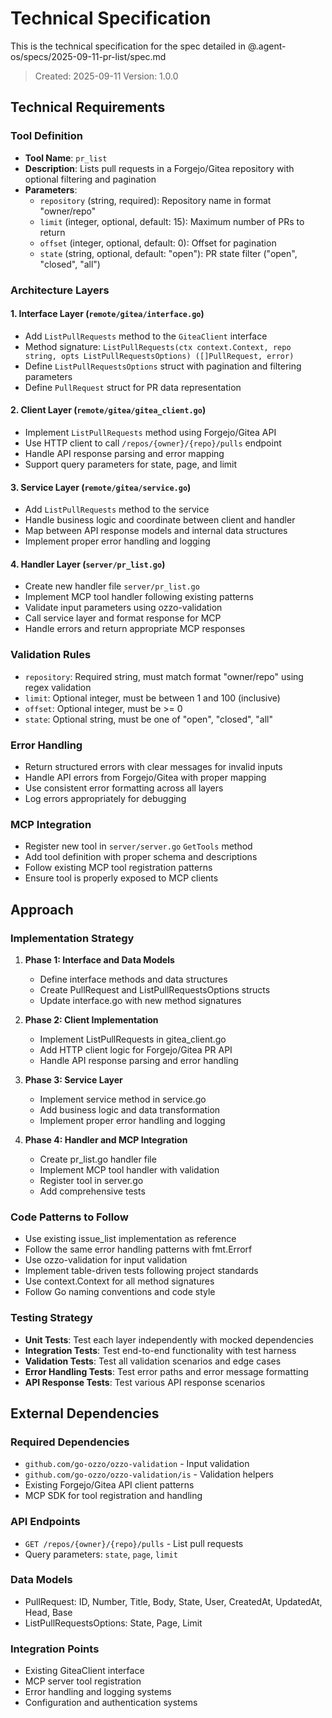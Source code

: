 # Technical Specification

This is the technical specification for the spec detailed in @.agent-os/specs/2025-09-11-pr-list/spec.md

> Created: 2025-09-11
> Version: 1.0.0

## Technical Requirements

### Tool Definition
- **Tool Name**: `pr_list`
- **Description**: Lists pull requests in a Forgejo/Gitea repository with optional filtering and pagination
- **Parameters**:
  - `repository` (string, required): Repository name in format "owner/repo"
  - `limit` (integer, optional, default: 15): Maximum number of PRs to return
  - `offset` (integer, optional, default: 0): Offset for pagination
  - `state` (string, optional, default: "open"): PR state filter ("open", "closed", "all")

### Architecture Layers

#### 1. Interface Layer (`remote/gitea/interface.go`)
- Add `ListPullRequests` method to the `GiteaClient` interface
- Method signature: `ListPullRequests(ctx context.Context, repo string, opts ListPullRequestsOptions) ([]PullRequest, error)`
- Define `ListPullRequestsOptions` struct with pagination and filtering parameters
- Define `PullRequest` struct for PR data representation

#### 2. Client Layer (`remote/gitea/gitea_client.go`)
- Implement `ListPullRequests` method using Forgejo/Gitea API
- Use HTTP client to call `/repos/{owner}/{repo}/pulls` endpoint
- Handle API response parsing and error mapping
- Support query parameters for state, page, and limit

#### 3. Service Layer (`remote/gitea/service.go`)
- Add `ListPullRequests` method to the service
- Handle business logic and coordinate between client and handler
- Map between API response models and internal data structures
- Implement proper error handling and logging

#### 4. Handler Layer (`server/pr_list.go`)
- Create new handler file `server/pr_list.go`
- Implement MCP tool handler following existing patterns
- Validate input parameters using ozzo-validation
- Call service layer and format response for MCP
- Handle errors and return appropriate MCP responses

### Validation Rules
- `repository`: Required string, must match format "owner/repo" using regex validation
- `limit`: Optional integer, must be between 1 and 100 (inclusive)
- `offset`: Optional integer, must be >= 0
- `state`: Optional string, must be one of "open", "closed", "all"

### Error Handling
- Return structured errors with clear messages for invalid inputs
- Handle API errors from Forgejo/Gitea with proper mapping
- Use consistent error formatting across all layers
- Log errors appropriately for debugging

### MCP Integration
- Register new tool in `server/server.go` `GetTools` method
- Add tool definition with proper schema and descriptions
- Follow existing MCP tool registration patterns
- Ensure tool is properly exposed to MCP clients

## Approach

### Implementation Strategy
1. **Phase 1: Interface and Data Models**
   - Define interface methods and data structures
   - Create PullRequest and ListPullRequestsOptions structs
   - Update interface.go with new method signatures

2. **Phase 2: Client Implementation**
   - Implement ListPullRequests in gitea_client.go
   - Add HTTP client logic for Forgejo/Gitea PR API
   - Handle API response parsing and error handling

3. **Phase 3: Service Layer**
   - Implement service method in service.go
   - Add business logic and data transformation
   - Implement proper error handling and logging

4. **Phase 4: Handler and MCP Integration**
   - Create pr_list.go handler file
   - Implement MCP tool handler with validation
   - Register tool in server.go
   - Add comprehensive tests

### Code Patterns to Follow
- Use existing issue_list implementation as reference
- Follow the same error handling patterns with fmt.Errorf
- Use ozzo-validation for input validation
- Implement table-driven tests following project standards
- Use context.Context for all method signatures
- Follow Go naming conventions and code style

### Testing Strategy
- **Unit Tests**: Test each layer independently with mocked dependencies
- **Integration Tests**: Test end-to-end functionality with test harness
- **Validation Tests**: Test all validation scenarios and edge cases
- **Error Handling Tests**: Test error paths and error message formatting
- **API Response Tests**: Test various API response scenarios

## External Dependencies

### Required Dependencies
- `github.com/go-ozzo/ozzo-validation` - Input validation
- `github.com/go-ozzo/ozzo-validation/is` - Validation helpers
- Existing Forgejo/Gitea API client patterns
- MCP SDK for tool registration and handling

### API Endpoints
- `GET /repos/{owner}/{repo}/pulls` - List pull requests
- Query parameters: `state`, `page`, `limit`

### Data Models
- PullRequest: ID, Number, Title, Body, State, User, CreatedAt, UpdatedAt, Head, Base
- ListPullRequestsOptions: State, Page, Limit

### Integration Points
- Existing GiteaClient interface
- MCP server tool registration
- Error handling and logging systems
- Configuration and authentication systems
